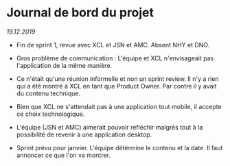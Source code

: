 # Journal de bord du projet

*19.12.2019*

- Fin de sprint 1, revue avec XCL et JSN et AMC. Absent NHY et DNO.

- Gros problème de communication : L'équipe et XCL n'envisageait pas l'application de la même manière.

- Ce n'était qu'une réunion informelle et non un sprint review. Il n'y a rien qui a été montré à XCL en tant que Product Owner.
Par contre il y avait du contenu technique.

- Bien que XCL ne s'attendait pas à une application tout mobile, il accepte ce choix technologique.

- L'équipe (JSN et AMC) aimerait pouvoir réfléchir malgrés tout à la possibilité de revenir à une application desktop.

- Sprint prévu pour janvier. L'équipe détérmine le contenu et la date. Il faut annoncer ce que l'on va montrer.
